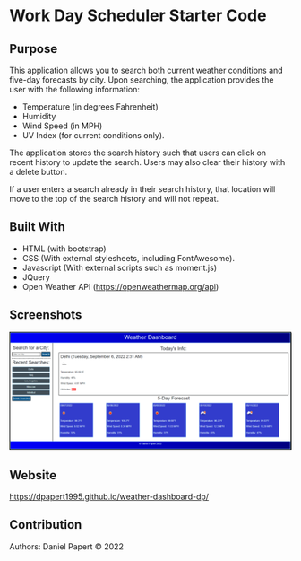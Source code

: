 # Work Day Scheduler Starter Code

## Purpose
This application allows you to search both current weather conditions
and five-day forecasts by city. Upon searching, the application provides
the user with the following information:
- Temperature (in degrees Fahrenheit)
- Humidity 
- Wind Speed (in MPH)
- UV Index (for current conditions only).

The application stores the search history such that users can click on recent history
to update the search. Users may also clear their history with a delete button.

If a user enters a search already in their search history, that location will move to the 
top of the search history and will not repeat.

## Built With
* HTML (with bootstrap)
* CSS (With external stylesheets, including FontAwesome).
* Javascript (With external scripts such as moment.js)
* JQuery 
* Open Weather API (https://openweathermap.org/api)

## Screenshots
![](/assets/images/screenshot1.PNG)

## Website
https://dpapert1995.github.io/weather-dashboard-dp/

## Contribution
Authors: Daniel Papert
© 2022
